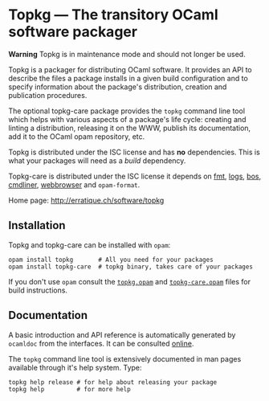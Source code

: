 Topkg — The transitory OCaml software packager
==============================================

**Warning** Topkg is in maintenance mode and should not longer be used.

Topkg is a packager for distributing OCaml software. It provides an
API to describe the files a package installs in a given build
configuration and to specify information about the package's
distribution, creation and publication procedures.

The optional topkg-care package provides the `topkg` command line tool
which helps with various aspects of a package's life cycle: creating
and linting a distribution, releasing it on the WWW, publish its
documentation, add it to the OCaml opam repository, etc.

Topkg is distributed under the ISC license and has **no**
dependencies. This is what your packages will need as a *build*
dependency.

Topkg-care is distributed under the ISC license it depends on
[fmt][fmt], [logs][logs], [bos][bos], [cmdliner][cmdliner],
[webbrowser][webbrowser] and `opam-format`.

[fmt]: http://erratique.ch/software/fmt
[logs]: http://erratique.ch/software/logs
[bos]: http://erratique.ch/software/bos
[cmdliner]: http://erratique.ch/software/cmdliner
[webbrowser]: http://erratique.ch/software/webbrowser

Home page: <http://erratique.ch/software/topkg>

## Installation

Topkg and topkg-care can be installed with `opam`:

    opam install topkg       # All you need for your packages
    opam install topkg-care  # topkg binary, takes care of your packages
    
If you don't use `opam` consult the [`topkg.opam`](topkg.opam) and
[`topkg-care.opam`](topkg-care.opam) files for build instructions.

## Documentation

A basic introduction and API reference is automatically generated by
`ocamldoc` from the interfaces. It can be consulted [online][doc].

The `topkg` command line tool is extensively documented in man pages
available through it's help system. Type:

```
topkg help release # for help about releasing your package
topkg help         # for more help
```

[doc]: http://erratique.ch/software/topkg/doc
